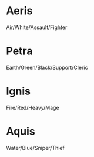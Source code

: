# Aeris
Air/White/Assault/Fighter

# Petra
Earth/Green/Black/Support/Cleric

# Ignis
Fire/Red/Heavy/Mage

# Aquis
Water/Blue/Sniper/Thief
